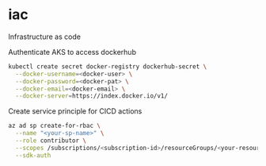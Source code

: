 # iac
Infrastructure as code

Authenticate AKS to access dockerhub
```bash
kubectl create secret docker-registry dockerhub-secret \
  --docker-username=<docker-user> \
  --docker-password=<docker-pat> \
  --docker-email=<docker-email> \
  --docker-server=https://index.docker.io/v1/
```

Create service principle for CICD actions
```bash
az ad sp create-for-rbac \
  --name "<your-sp-name>" \
  --role contributor \
  --scopes /subscriptions/<subscription-id>/resourceGroups/<your-resource-group> \
  --sdk-auth
```